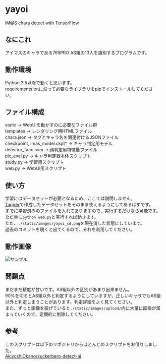# yayoi
iM@S chara detect with TensorFlow  

## なにこれ
アイマスのキャラである765PRO AS組の13人を識別するプログラムです。  

## 動作環境  
Python 3.5以降で動くと思います。  
requirements.txtに沿って必要なライブラリをpipでインストールしてください。  

## ファイル構成
static -> WebUIを動かすのに必要なファイル群  
templates -> レンダリング用HTMLファイル  
chara.json -> タグとキャラ名を関連付けるJSONファイル  
checkpoint, imas_model.ckpt* -> キャラ判定用モデル  
detector_face.svm -> 顔判定用特徴量ファイル  
pic_eval.py -> キャラ判定器本体スクリプト  
study.py -> 学習用スクリプト  
web.py -> WebUI用スクリプト  

## 使い方  
学習にはデータセットが必要となるため、ここでは説明しません。  
[Tagger](https://github.com/marron-akanishi/tagger)で作成したデータセットをそのまま使えるようにしてあるはずです。  
すでに学習済みのファイルを入れてありますので、実行するだけなら可能です。  
ただ単に`python web.py`と実行すれば動きます。  
ただ、`./static/images/yayoi_sd.png`を現在消した状態にしています。  
過去のコミットを覗くと出てくるので、それを利用してください。  

## 動作画像
![サンプル](https://raw.githubusercontent.com/marron-akanishi/yayoi/master/images/detect_test.png)

## 問題点
まだまだ精度が甘いです。AS組以外の区別があまり出来ません。  
90%を切るとAS組以外と判定するようにしていますが、正しいキャラでもAS組以外と判定しまうことがあります。判定詳細をよく見てください。  
また、ずっと画像を投げていると`./static/images/upload/`内に大量に画像が溜まっていくので、定期的に削除してください。

## 参考
このスクリプトは以下のリポジトリからほとんどのスクリプトをお借りしました。  
[AkiyoshiOkano/zuckerberg-detect-ai](https://goo.gl/WBmzbt)
